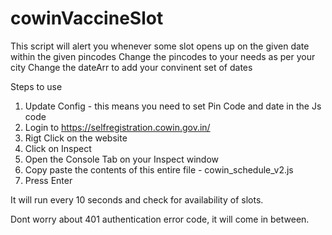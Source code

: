 # cowinVaccineSlot

This script will alert you whenever some slot opens up on the given date within the given pincodes
Change the pincodes to your needs as per your city
Change the dateArr to add your convinent set of dates

Steps to use
1. Update Config - this means you need to set Pin Code and date in the Js code
2. Login to https://selfregistration.cowin.gov.in/
3. Rigt Click on the website
4. Click on Inspect
5. Open the Console Tab on your Inspect window
6. Copy paste the contents of this entire file - cowin_schedule_v2.js
7. Press Enter

It will run every 10 seconds and check for availability of slots.

Dont worry about 401 authentication error code, it will come in between.
